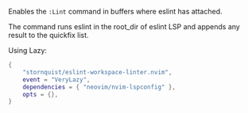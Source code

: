 Enables the `:Lint` command in buffers where eslint has attached.

The command runs eslint in the root_dir of eslint LSP and appends any result to the quickfix list.

Using Lazy:

```lua
{
    "stornquist/eslint-workspace-linter.nvim",
    event = "VeryLazy",
    dependencies = { "neovim/nvim-lspconfig" },
    opts = {},
}
```
